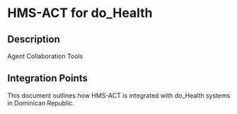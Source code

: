 # HMS-ACT for do_Health

## Description

Agent Collaboration Tools

## Integration Points

This document outlines how HMS-ACT is integrated with do_Health systems in Dominican Republic.
